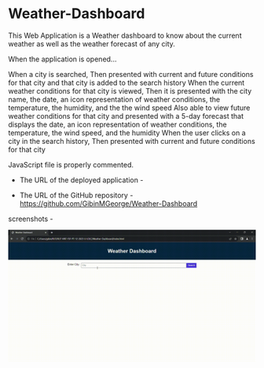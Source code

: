 # Weather-Dashboard

This Web Application is a Weather dashboard to know about the current weather as well as the weather forecast of any city.


When the application is opened...

When a city is searched, Then presented with current and future conditions for that city and that city is added to the search history
When the current weather conditions for that city is viewed, Then it is presented with the city name, the date, an icon representation of weather conditions, the temperature, the humidity, and the the wind speed
Also able to view future weather conditions for that city and presented with a 5-day forecast that displays the date, an icon representation of weather conditions, the temperature, the wind speed, and the humidity
When the user clicks on a city in the search history, Then presented with current and future conditions for that city


JavaScript file is properly commented.



* The URL of the deployed application - 

* The URL of the GitHub repository - https://github.com/GibinMGeorge/Weather-Dashboard


screenshots - 

![screen ](assets/S1.gif)
